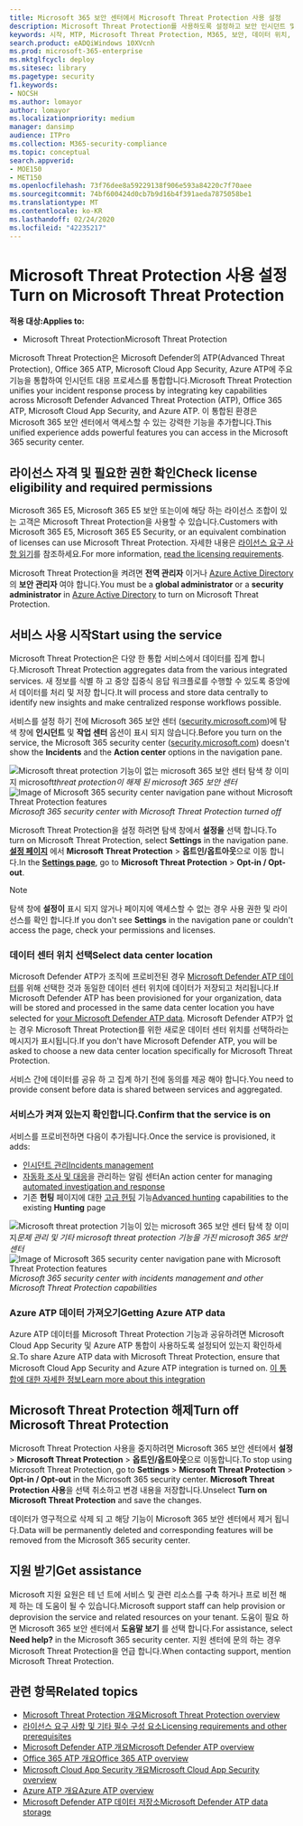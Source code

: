 ```yaml
---
title: Microsoft 365 보안 센터에서 Microsoft Threat Protection 사용 설정
description: Microsoft Threat Protection를 사용하도록 설정하고 보안 인시던트 및 대응 통합을 시작하는 방법을 알아봅니다.
keywords: 시작, MTP, Microsoft Threat Protection, M365, 보안, 데이터 위치, 필수 사용 권한, 라이선스 자격, 설정 페이지
search.product: eADQiWindows 10XVcnh
ms.prod: microsoft-365-enterprise
ms.mktglfcycl: deploy
ms.sitesec: library
ms.pagetype: security
f1.keywords:
- NOCSH
ms.author: lomayor
author: lomayor
ms.localizationpriority: medium
manager: dansimp
audience: ITPro
ms.collection: M365-security-compliance
ms.topic: conceptual
search.appverid:
- MOE150
- MET150
ms.openlocfilehash: 73f76dee8a59229138f906e593a84220c7f70aee
ms.sourcegitcommit: 74bf600424d0cb7b9d16b4f391aeda7875058be1
ms.translationtype: MT
ms.contentlocale: ko-KR
ms.lasthandoff: 02/24/2020
ms.locfileid: "42235217"
---
```

# <a name="turn-on-microsoft-threat-protection"></a><span data-ttu-id="e903d-104">Microsoft Threat Protection 사용 설정</span><span class="sxs-lookup"><span data-stu-id="e903d-104">Turn on Microsoft Threat Protection</span></span>

<span data-ttu-id="e903d-105">**적용 대상:**</span><span class="sxs-lookup"><span data-stu-id="e903d-105">**Applies to:**</span></span>
- <span data-ttu-id="e903d-106">Microsoft Threat Protection</span><span class="sxs-lookup"><span data-stu-id="e903d-106">Microsoft Threat Protection</span></span>



<span data-ttu-id="e903d-107">Microsoft Threat Protection은 Microsoft Defender의 ATP(Advanced Threat Protection), Office 365 ATP, Microsoft Cloud App Security, Azure ATP에 주요 기능을 통합하여 인시던트 대응 프로세스를 통합합니다.</span><span class="sxs-lookup"><span data-stu-id="e903d-107">Microsoft Threat Protection unifies your incident response process by integrating key capabilities across Microsoft Defender Advanced Threat Protection (ATP), Office 365 ATP, Microsoft Cloud App Security, and Azure ATP.</span></span> <span data-ttu-id="e903d-108">이 통합된 환경은 Microsoft 365 보안 센터에서 액세스할 수 있는 강력한 기능을 추가합니다.</span><span class="sxs-lookup"><span data-stu-id="e903d-108">This unified experience adds powerful features you can access in the Microsoft 365 security center.</span></span>

## <a name="check-license-eligibility-and-required-permissions"></a><span data-ttu-id="e903d-109">라이선스 자격 및 필요한 권한 확인</span><span class="sxs-lookup"><span data-stu-id="e903d-109">Check license eligibility and required permissions</span></span>
<span data-ttu-id="e903d-110">Microsoft 365 E5, Microsoft 365 E5 보안 또는이에 해당 하는 라이선스 조합이 있는 고객은 Microsoft Threat Protection을 사용할 수 있습니다.</span><span class="sxs-lookup"><span data-stu-id="e903d-110">Customers with Microsoft 365 E5, Microsoft 365 E5 Security, or an equivalent combination of licenses can use Microsoft Threat Protection.</span></span> <span data-ttu-id="e903d-111">자세한 내용은 [라이선스 요구 사항 읽기](prerequisites.md#licensing-requirements)를 참조하세요.</span><span class="sxs-lookup"><span data-stu-id="e903d-111">For more information, [read the licensing requirements](prerequisites.md#licensing-requirements).</span></span>

<span data-ttu-id="e903d-112">Microsoft Threat Protection을 켜려면 **전역 관리자** 이거나 [Azure Active Directory](https://docs.microsoft.com/azure/active-directory/users-groups-roles/directory-assign-admin-roles#available-roles) 의 **보안 관리자** 여야 합니다.</span><span class="sxs-lookup"><span data-stu-id="e903d-112">You must be a **global administrator** or a **security administrator** in [Azure Active Directory](https://docs.microsoft.com/azure/active-directory/users-groups-roles/directory-assign-admin-roles#available-roles) to turn on Microsoft Threat Protection.</span></span>

## <a name="start-using-the-service"></a><span data-ttu-id="e903d-113">서비스 사용 시작</span><span class="sxs-lookup"><span data-stu-id="e903d-113">Start using the service</span></span>
<span data-ttu-id="e903d-114">Microsoft Threat Protection은 다양 한 통합 서비스에서 데이터를 집계 합니다.</span><span class="sxs-lookup"><span data-stu-id="e903d-114">Microsoft Threat Protection aggregates data from the various integrated services.</span></span> <span data-ttu-id="e903d-115">새 정보를 식별 하 고 중앙 집중식 응답 워크플로를 수행할 수 있도록 중앙에서 데이터를 처리 및 저장 합니다.</span><span class="sxs-lookup"><span data-stu-id="e903d-115">It will process and store data centrally to identify new insights and make centralized response workflows possible.</span></span>

<span data-ttu-id="e903d-116">서비스를 설정 하기 전에 Microsoft 365 보안 센터 ([security.microsoft.com](https://security.microsoft.com))에 탐색 창에 **인시던트** 및 **작업 센터** 옵션이 표시 되지 않습니다.</span><span class="sxs-lookup"><span data-stu-id="e903d-116">Before you turn on the service, the Microsoft 365 security center ([security.microsoft.com](https://security.microsoft.com)) doesn't show the **Incidents** and the **Action center** options in the navigation pane.</span></span>

<span data-ttu-id="e903d-117">![Microsoft threat protection 기능이](../../media/mtp-off.png)
없는 microsoft 365 보안 센터 탐색 창 이미지 microsoft*threat protection이 해제 된 microsoft 365 보안 센터*</span><span class="sxs-lookup"><span data-stu-id="e903d-117">![Image of Microsoft 365 security center navigation pane without Microsoft Threat Protection features](../../media/mtp-off.png)
*Microsoft 365 security center with Microsoft Threat Protection turned off*</span></span>

<span data-ttu-id="e903d-118">Microsoft Threat Protection을 설정 하려면 탐색 창에서 **설정을** 선택 합니다.</span><span class="sxs-lookup"><span data-stu-id="e903d-118">To turn on Microsoft Threat Protection, select **Settings** in the navigation pane.</span></span> <span data-ttu-id="e903d-119">**[설정 페이지](https://security.microsoft.com/settings)** 에서 **Microsoft Threat Protection** > **옵트인/옵트아웃**으로 이동 합니다.</span><span class="sxs-lookup"><span data-stu-id="e903d-119">In the **[Settings page](https://security.microsoft.com/settings)**, go to **Microsoft Threat Protection** > **Opt-in / Opt-out**.</span></span>

>[!NOTE]
><span data-ttu-id="e903d-120">탐색 창에 **설정이** 표시 되지 않거나 페이지에 액세스할 수 없는 경우 사용 권한 및 라이선스를 확인 합니다.</span><span class="sxs-lookup"><span data-stu-id="e903d-120">If you don't see **Settings** in the navigation pane or couldn't access the page, check your permissions and licenses.</span></span>

### <a name="select-data-center-location"></a><span data-ttu-id="e903d-121">데이터 센터 위치 선택</span><span class="sxs-lookup"><span data-stu-id="e903d-121">Select data center location</span></span>
<span data-ttu-id="e903d-122">Microsoft Defender ATP가 조직에 프로비전된 경우 [Microsoft Defender ATP 데이터](https://docs.microsoft.com/windows/security/threat-protection/microsoft-defender-atp/data-storage-privacy)를 위해 선택한 것과 동일한 데이터 센터 위치에 데이터가 저장되고 처리됩니다.</span><span class="sxs-lookup"><span data-stu-id="e903d-122">If Microsoft Defender ATP has been provisioned for your organization, data will be stored and processed in the same data center location you have selected for [your Microsoft Defender ATP data](https://docs.microsoft.com/windows/security/threat-protection/microsoft-defender-atp/data-storage-privacy).</span></span> <span data-ttu-id="e903d-123">Microsoft Defender ATP가 없는 경우 Microsoft Threat Protection를 위한 새로운 데이터 센터 위치를 선택하라는 메시지가 표시됩니다.</span><span class="sxs-lookup"><span data-stu-id="e903d-123">If you don't have Microsoft Defender ATP, you will be asked to choose a new data center location specifically for Microsoft Threat Protection.</span></span> 

<span data-ttu-id="e903d-124">서비스 간에 데이터를 공유 하 고 집계 하기 전에 동의를 제공 해야 합니다.</span><span class="sxs-lookup"><span data-stu-id="e903d-124">You need to provide consent before data is shared between services and aggregated.</span></span>

### <a name="confirm-that-the-service-is-on"></a><span data-ttu-id="e903d-125">서비스가 켜져 있는지 확인합니다.</span><span class="sxs-lookup"><span data-stu-id="e903d-125">Confirm that the service is on</span></span>
<span data-ttu-id="e903d-126">서비스를 프로비전하면 다음이 추가됩니다.</span><span class="sxs-lookup"><span data-stu-id="e903d-126">Once the service is provisioned, it adds:</span></span>

- [<span data-ttu-id="e903d-127">인시던트 관리</span><span class="sxs-lookup"><span data-stu-id="e903d-127">Incidents management</span></span>](incidents-overview.md)
- <span data-ttu-id="e903d-128">[자동화 조사 및 대응](mtp-autoir.md)을 관리하는 알림 센터</span><span class="sxs-lookup"><span data-stu-id="e903d-128">An action center for managing [automated investigation and response](mtp-autoir.md)</span></span>
- <span data-ttu-id="e903d-129">기존 **헌팅** 페이지에 대한 [고급 헌팅](advanced-hunting-overview.md) 기능</span><span class="sxs-lookup"><span data-stu-id="e903d-129">[Advanced hunting](advanced-hunting-overview.md) capabilities to the existing **Hunting** page</span></span>

<span data-ttu-id="e903d-130">![Microsoft threat protection 기능이](../../media/mtp-on.png)
있는 microsoft 365 보안 센터 탐색 창 이미지*문제 관리 및 기타 microsoft threat protection 기능을 가진 microsoft 365 보안 센터*</span><span class="sxs-lookup"><span data-stu-id="e903d-130">![Image of Microsoft 365 security center navigation pane with Microsoft Threat Protection features](../../media/mtp-on.png)
*Microsoft 365 security center with incidents management and other Microsoft Threat Protection capabilities*</span></span>

### <a name="getting-azure-atp-data"></a><span data-ttu-id="e903d-131">Azure ATP 데이터 가져오기</span><span class="sxs-lookup"><span data-stu-id="e903d-131">Getting Azure ATP data</span></span>
<span data-ttu-id="e903d-132">Azure ATP 데이터를 Microsoft Threat Protection 기능과 공유하려면 Microsoft Cloud App Security 및 Azure ATP 통합이 사용하도록 설정되어 있는지 확인하세요.</span><span class="sxs-lookup"><span data-stu-id="e903d-132">To share Azure ATP data with Microsoft Threat Protection, ensure that Microsoft Cloud App Security and Azure ATP integration is turned on.</span></span> [<span data-ttu-id="e903d-133">이 통합에 대한 자세한 정보</span><span class="sxs-lookup"><span data-stu-id="e903d-133">Learn more about this integration</span></span>](https://docs.microsoft.com/cloud-app-security/aatp-integration)


## <a name="turn-off-microsoft-threat-protection"></a><span data-ttu-id="e903d-134">Microsoft Threat Protection 해제</span><span class="sxs-lookup"><span data-stu-id="e903d-134">Turn off Microsoft Threat Protection</span></span>
<span data-ttu-id="e903d-135">Microsoft Threat Protection 사용을 중지하려면 Microsoft 365 보안 센터에서 **설정** > **Microsoft Threat Protection** > **옵트인/옵트아웃**으로 이동합니다.</span><span class="sxs-lookup"><span data-stu-id="e903d-135">To stop using Microsoft Threat Protection, go to **Settings** > **Microsoft Threat Protection** > **Opt-in / Opt-out** in the Microsoft 365 security center.</span></span> <span data-ttu-id="e903d-136">**Microsoft Threat Protection 사용**을 선택 취소하고 변경 내용을 저장합니다.</span><span class="sxs-lookup"><span data-stu-id="e903d-136">Unselect **Turn on Microsoft Threat Protection** and save the changes.</span></span>

<span data-ttu-id="e903d-137">데이터가 영구적으로 삭제 되 고 해당 기능이 Microsoft 365 보안 센터에서 제거 됩니다.</span><span class="sxs-lookup"><span data-stu-id="e903d-137">Data will be permanently deleted and corresponding features will be removed from the Microsoft 365 security center.</span></span>

## <a name="get-assistance"></a><span data-ttu-id="e903d-138">지원 받기</span><span class="sxs-lookup"><span data-stu-id="e903d-138">Get assistance</span></span>

<span data-ttu-id="e903d-139">Microsoft 지원 요원은 테 넌 트에 서비스 및 관련 리소스를 구축 하거나 프로 비전 해제 하는 데 도움이 될 수 있습니다.</span><span class="sxs-lookup"><span data-stu-id="e903d-139">Microsoft support staff can help provision or deprovision the service and related resources on your tenant.</span></span> <span data-ttu-id="e903d-140">도움이 필요 하면 Microsoft 365 보안 센터에서 **도움말 보기** 를 선택 합니다.</span><span class="sxs-lookup"><span data-stu-id="e903d-140">For assistance, select **Need help?** in the Microsoft 365 security center.</span></span> <span data-ttu-id="e903d-141">지원 센터에 문의 하는 경우 Microsoft Threat Protection을 언급 합니다.</span><span class="sxs-lookup"><span data-stu-id="e903d-141">When contacting support, mention Microsoft Threat Protection.</span></span>

## <a name="related-topics"></a><span data-ttu-id="e903d-142">관련 항목</span><span class="sxs-lookup"><span data-stu-id="e903d-142">Related topics</span></span>

- [<span data-ttu-id="e903d-143">Microsoft Threat Protection 개요</span><span class="sxs-lookup"><span data-stu-id="e903d-143">Microsoft Threat Protection overview</span></span>](microsoft-threat-protection.md)
- [<span data-ttu-id="e903d-144">라이선스 요구 사항 및 기타 필수 구성 요소</span><span class="sxs-lookup"><span data-stu-id="e903d-144">Licensing requirements and other prerequisites</span></span>](prerequisites.md)
- [<span data-ttu-id="e903d-145">Microsoft Defender ATP 개요</span><span class="sxs-lookup"><span data-stu-id="e903d-145">Microsoft Defender ATP overview</span></span>](https://docs.microsoft.com/windows/security/threat-protection/microsoft-defender-atp/microsoft-defender-advanced-threat-protection)
- [<span data-ttu-id="e903d-146">Office 365 ATP 개요</span><span class="sxs-lookup"><span data-stu-id="e903d-146">Office 365 ATP overview</span></span>](../office-365-security/office-365-atp.md)
- [<span data-ttu-id="e903d-147">Microsoft Cloud App Security 개요</span><span class="sxs-lookup"><span data-stu-id="e903d-147">Microsoft Cloud App Security overview</span></span>](https://docs.microsoft.com/cloud-app-security/what-is-cloud-app-security)
- [<span data-ttu-id="e903d-148">Azure ATP 개요</span><span class="sxs-lookup"><span data-stu-id="e903d-148">Azure ATP overview</span></span>](https://docs.microsoft.com/azure-advanced-threat-protection/what-is-atp)
- [<span data-ttu-id="e903d-149">Microsoft Defender ATP 데이터 저장소</span><span class="sxs-lookup"><span data-stu-id="e903d-149">Microsoft Defender ATP data storage</span></span>](https://docs.microsoft.com/windows/security/threat-protection/microsoft-defender-atp/data-storage-privacy)
